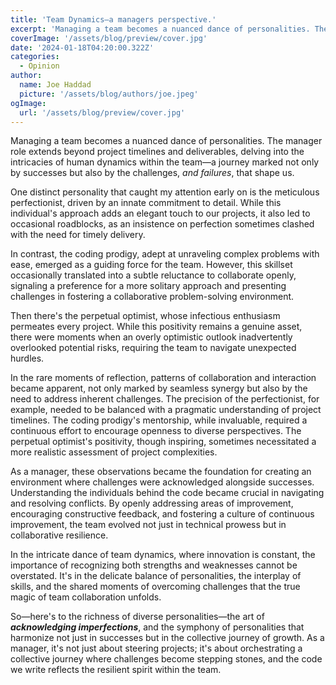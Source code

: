 ```yaml
---
title: 'Team Dynamics—a managers perspective.'
excerpt: 'Managing a team becomes a nuanced dance of personalities. The manager role extends beyond project timelines and deliverables, delving into the intricacies of human dynamics within the team—a journey marked not only by successes but also by the challenges, _and failures_, that shape us.'
coverImage: '/assets/blog/preview/cover.jpg'
date: '2024-01-18T04:20:00.322Z'
categories:
  - Opinion
author:
  name: Joe Haddad
  picture: '/assets/blog/authors/joe.jpeg'
ogImage:
  url: '/assets/blog/preview/cover.jpg'
---
```


Managing a team becomes a nuanced dance of personalities. The manager role extends beyond project timelines and deliverables, delving into the intricacies of human dynamics within the team—a journey marked not only by successes but also by the challenges, _and failures_, that shape us.

One distinct personality that caught my attention early on is the meticulous perfectionist, driven by an innate commitment to detail. While this individual's approach adds an elegant touch to our projects, it also led to occasional roadblocks, as an insistence on perfection sometimes clashed with the need for timely delivery.

In contrast, the coding prodigy, adept at unraveling complex problems with ease, emerged as a guiding force for the team. However, this skillset occasionally translated into a subtle reluctance to collaborate openly, signaling a preference for a more solitary approach and presenting challenges in fostering a collaborative problem-solving environment.

Then there's the perpetual optimist, whose infectious enthusiasm permeates every project. While this positivity remains a genuine asset, there were moments when an overly optimistic outlook inadvertently overlooked potential risks, requiring the team to navigate unexpected hurdles.

In the rare moments of reflection, patterns of collaboration and interaction became apparent, not only marked by seamless synergy but also by the need to address inherent challenges. The precision of the perfectionist, for example, needed to be balanced with a pragmatic understanding of project timelines. The coding prodigy's mentorship, while invaluable, required a continuous effort to encourage openness to diverse perspectives. The perpetual optimist's positivity, though inspiring, sometimes necessitated a more realistic assessment of project complexities.

As a manager, these observations became the foundation for creating an environment where challenges were acknowledged alongside successes. Understanding the individuals behind the code became crucial in navigating and resolving conflicts. By openly addressing areas of improvement, encouraging constructive feedback, and fostering a culture of continuous improvement, the team evolved not just in technical prowess but in collaborative resilience.

In the intricate dance of team dynamics, where innovation is constant, the importance of recognizing both strengths and weaknesses cannot be overstated. It's in the delicate balance of personalities, the interplay of skills, and the shared moments of overcoming challenges that the true magic of team collaboration unfolds.

So—here's to the richness of diverse personalities—the art of **_acknowledging imperfections_**, and the symphony of personalities that harmonize not just in successes but in the collective journey of growth. As a manager, it's not just about steering projects; it's about orchestrating a collective journey where challenges become stepping stones, and the code we write reflects the resilient spirit within the team.

